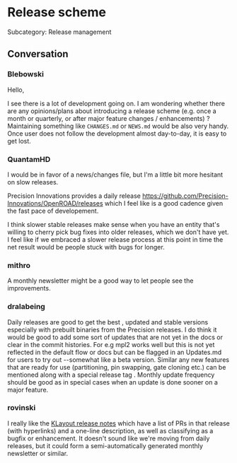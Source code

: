 # Release scheme

Subcategory: Release management

## Conversation

### Blebowski
Hello,

I see there is a lot of development going on. I am wondering whether there are any opinions/plans about introducing a release scheme (e.g. once a month or quarterly, or after major feature changes / enhancements) ? Maintaining something like `CHANGES.md` or `NEWS.md` would be also very handy. Once user does not follow the development almost day-to-day, it is easy to get lost.



### QuantamHD
I would be in favor of a news/changes file, but I'm a little bit more hesitant on slow releases. 

Precision Innovations provides a daily release https://github.com/Precision-Innovations/OpenROAD/releases which I feel like is a good cadence given the fast pace of developement.

I think slower stable releases make sense when you have an entity that's willing to cherry pick bug fixes into older releases, which we don't have yet. I feel like if we embraced a slower release process at this point in time the net result would be people stuck with bugs for longer.



### mithro
A monthly newsletter might be a good way to let people see the improvements.

### dralabeing
Daily releases are good to get the best , updated and stable versions especially with prebuilt binaries from the Precision releases.  I do think it would be good to add some sort of updates that are not yet in the docs or clear in the commit histories. For e.g mpl2 works well but this is not yet reflected in the default flow or docs but can be flagged in an Updates.md for users to try out --somewhat like a beta version. Similar any new features that are ready for use (partitioning, pin swapping,  gate cloning etc.) can be mentioned along with a special release tag .
Monthly update frequency should be good as in special cases when an update is done sooner on a major feature.

### rovinski
I really like the [KLayout release notes](https://www.klayout.de/development.html) which have a list of PRs in that release (with hyperlinks) and a one-line description, as well as classifying as a bugfix or enhancement. It doesn't sound like we're moving from daily releases, but it could form a semi-automatically generated monthly newsletter or similar.

